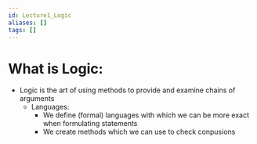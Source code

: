 ```yaml
---
id: Lecture1_Logic
aliases: []
tags: []
---
```

# What is Logic:

-  Logic is the art of using methods to provide and examine chains of arguments
    -  Languages:
        -  We define (formal) languages with which we can be more exact when formulating statements
        -  We create methods which we can use to check conpusions


